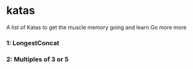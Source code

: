 # katas

A list of Katas to get the muscle memory going and learn Go more more

### 1: LongestConcat
### 2: Multiples of 3 or 5
